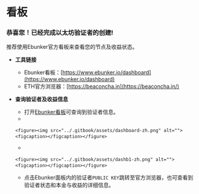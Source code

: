 # 看板

### 恭喜您！已经完成以太坊验证者的创建!

推荐使用Ebunker官方看板来查看您的节点及收益状态。

* **工具链接**
  * Ebunker看板：[https://www.ebunker.io/dashboard](https://www.ebunker.io/dashboard)
  * ETH官方浏览器：[https://beaconcha.in](https://beaconcha.in/)
* **查询验证者及收益信息**
  * 打开[Ebunker看板](https://www.ebunker.io/dashboard)可查询到验证者信息。 &#x20;
  *

      <figure><img src="../.gitbook/assets/dashboard-zh.png" alt=""><figcaption></figcaption></figure>
  *

      <figure><img src="../.gitbook/assets/dashb1-zh.png" alt=""><figcaption></figcaption></figure>
  * 点击Ebunker面板内的验证者`PUBLIC KEY`跳转至官方浏览器，也可查看到验证者状态和本金与收益的详细信息。&#x20;
